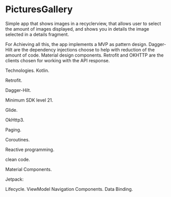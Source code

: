# PicturesGallery

Simple app that shows images in a recyclerview, that allows user to select the amount of images displayed, and shows you in details the image selected in a details fragment.

For Achieving all this, the app implements a MVP as pattern design.
Dagger-Hilt are the dependency injections choose to help with reduction of the amount of code.
Material design components.
Retrofit and OKHTTP are the clients chosen for working with the API response.

Technologies.
Kotlin.

Retrofit.

Dagger-Hilt.

Minimum SDK level 21.

Glide.

OkHttp3.

Paging.

Coroutines.

Reactive programming.

clean code.

Material Components.

Jetpack:

Lifecycle.
ViewModel
Navigation Components.
Data Binding.


